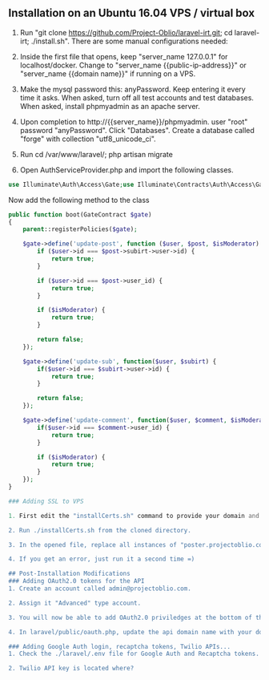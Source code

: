 
## Installation on an Ubuntu 16.04 VPS / virtual box


1. Run "git clone https://github.com/Project-Oblio/laravel-irt.git; cd laravel-irt; ./install.sh". There are some manual configurations needed:

2. Inside the first file that opens, keep "server_name 127.0.0.1" for localhost/docker. Change to  "server_name {{public-ip-address}}" or "server_name {{domain name}}" if running on a VPS.

3. Make the mysql password this: anyPassword. Keep entering it every time it asks. When asked, turn off all test accounts and test databases. When asked, install phpmyadmin as an apache server. 

4. Upon completion to http://{{server_name}}/phpmyadmin. user "root" password "anyPassword". Click "Databases". Create a database called "forge" with collection "utf8_unicode_ci". 

5. Run cd /var/www/laravel/; php artisan migrate

6. Open AuthServiceProvider.php and import the following classes.
```php
use Illuminate\Auth\Access\Gate;use Illuminate\Contracts\Auth\Access\Gate as GateContract;use Illuminate\Foundation\Support\Providers\AuthServiceProvider as ServiceProvider;
```
Now add the following method to the class
```php
public function boot(GateContract $gate)
{
    parent::registerPolicies($gate);

    $gate->define('update-post', function ($user, $post, $isModerator) {
        if ($user->id === $post->subirt->user->id) {
            return true;
        }

        if ($user->id === $post->user_id) {
            return true;
        }

        if ($isModerator) {
            return true;
        }

        return false;
    });

    $gate->define('update-sub', function($user, $subirt) {
        if($user->id === $subirt->user->id) {
            return true;
        }

        return false;
    });

    $gate->define('update-comment', function($user, $comment, $isModerator) {
        if($user->id === $comment->user_id) {
            return true;
        }

        if ($isModerator) {
            return true;
        }
    });
}

### Adding SSL to VPS

1. First edit the "installCerts.sh" command to provide your domain and email. The domain name must be connected to your VPS's IP address. 

2. Run ./installCerts.sh from the cloned directory.

3. In the opened file, replace all instances of "poster.projectoblio.com" with your domain name. There are at least 4 occurrences, use a find function 

4. If you get an error, just run it a second time =)

## Post-Installation Modifications 
### Adding OAuth2.0 tokens for the API
1. Create an account called admin@projectoblio.com.

2. Assign it "Advanced" type account.

3. You will now be able to add OAuth2.0 priviledges at the bottom of the left sidebar. Use the tokens it generates in your secondary site

4. In laravel/public/oauth.php, update the api domain name with your domain

### Adding Google Auth login, recaptcha tokens, Twilio APIs...
1. Check the ./laravel/.env file for Google Auth and Recaptcha tokens. Google Auth ("sign-in with gmail!") is currently disabled but can be re-enabled as needbe. 

2. Twilio API key is located where? 

